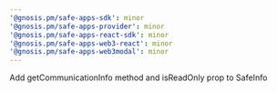 ```yaml
---
'@gnosis.pm/safe-apps-sdk': minor
'@gnosis.pm/safe-apps-provider': minor
'@gnosis.pm/safe-apps-react-sdk': minor
'@gnosis.pm/safe-apps-web3-react': minor
'@gnosis.pm/safe-apps-web3modal': minor
---
```


Add getCommunicationInfo method and isReadOnly prop to SafeInfo
